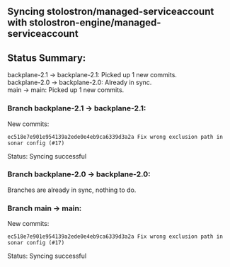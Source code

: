 ## Syncing stolostron/managed-serviceaccount with stolostron-engine/managed-serviceaccount

## Status Summary:

backplane-2.1 -> backplane-2.1: Picked up 1 new commits.  
backplane-2.0 -> backplane-2.0: Already in sync.  
main -> main: Picked up 1 new commits.  

### Branch backplane-2.1 -> backplane-2.1:

New commits:

```
ec518e7e901e954139a2ede0e4eb9ca6339d3a2a Fix wrong exclusion path in sonar config (#17)
```

Status: Syncing successful

### Branch backplane-2.0 -> backplane-2.0:

Branches are already in sync, nothing to do.

### Branch main -> main:

New commits:

```
ec518e7e901e954139a2ede0e4eb9ca6339d3a2a Fix wrong exclusion path in sonar config (#17)
```

Status: Syncing successful
